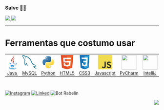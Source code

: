 ### Salve 🤙🏻
<a href="https://github.com/#adrian-rabelo">
<img height="148em" src="https://github-readme-stats.vercel.app/api?username=adrian-rabelo&show_icons=true&theme=dracula&include_all_commits=true&count_private=true"/>
<img height="148em" src="https://github-readme-stats.vercel.app/api/top-langs/?username=adrian-rabelo&layout=compact&langs_count=7&theme=dracula"/>
  </a>

----

# Ferramentas que costumo usar
<table>
   <tr>
    <td align="center" width="96">
      <a href="#adrian-rabelo">
        <img height="48" width="48" src="https://raw.githubusercontent.com/devicons/devicon/master/icons/java/java-original.svg" />
        <br>Java&nbsp;
    </td>   
    <td align="center" width="96">
      <a href="#adrian-rabelo">
      <img height="48" width="48" src="https://raw.githubusercontent.com/devicons/devicon/master/icons/mysql/mysql-original.svg" />
        <br>MySQL
    </td>   
    <td align="center" width="96">
      <a href="#adrian-rabelo">
      <img height="48" width="48" src="https://raw.githubusercontent.com/devicons/devicon/master/icons/python/python-original.svg">
        <br>Python
    </td>   
    <td align="center" width="96">
      <a href="#adrian-rabelo">
      <img height="48" width="48" src="https://raw.githubusercontent.com/devicons/devicon/master/icons/html5/html5-original.svg">
        <br>HTML5
    </td>   
    <td align="center" width="96">
      <a href="#adrian-rabelo">
      <img height="48" width="48" src="https://raw.githubusercontent.com/devicons/devicon/master/icons/css3/css3-original.svg">
        <br>CSS3
    </td>   
    <td align="center" width="96">
      <a href="#adrian-rabelo">
      <img height="48" width="48" src="https://raw.githubusercontent.com/devicons/devicon/master/icons/javascript/javascript-original.svg">
        <br>Javascript
    </td>   
    <td align="center" width="96">
      <a href="#adrian-rabelo">
      <img height="48" width="48" src="https://upload.wikimedia.org/wikipedia/commons/1/1d/PyCharm_Icon.svg">
        <br>PyCharm
    </td>   
    <td align="center" width="96">
      <a href="#adrian-rabelo">
      <img height="48" width="48" src="https://upload.wikimedia.org/wikipedia/commons/9/9c/IntelliJ_IDEA_Icon.svg">
        <br>IntelliJ
    </td>   
    <td align="center" width="96">
      <a href="#adrian-rabelo">
      <img height="48" width="48" src="https://raw.githubusercontent.com/devicons/devicon/master/icons/vscode/vscode-original.svg">
        <br>VSCode
    </td>
  </tr>
</table>
<br>

[![Instagram](https://img.shields.io/badge/Instagram-%23E4405F.svg?style=for-the-badge&logo=Instagram&logoColor=white)](https://www.instagram.com/nairda_olebar/)
[![Linked](https://img.shields.io/badge/Linkedin-0077B5.svg?style=for-the-badge&logo=Linkedin&logoColor=white)](https://www.instagram.com/nairda_olebar/)
![Bot Rabelin](https://img.shields.io/badge/-Bot%20Rabelin-5864F2?style=for-the-badge&logo=Discord&logoColor=white)

<a href="https://github.com/kittinan/spotify-github-profile">
<img align="right" src="https://spotify-github-profile.vercel.app/api/view?uid=22aoknsyurozezltuuxheai2a&cover_image=true&theme=natemoo-re">
</a>

